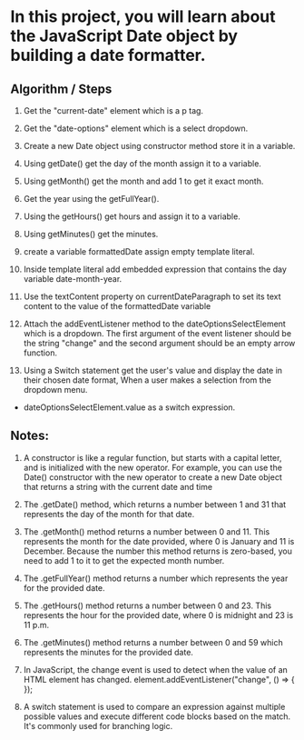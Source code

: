 # In this project, you will learn about the JavaScript Date object by building a date formatter.

## Algorithm / Steps

1. Get the "current-date" element which is a p tag.
2. Get the "date-options" element which is a select dropdown.
3. Create a new Date object using constructor method store it in a variable.

4. Using getDate() get the day of the month assign it to a variable.
5. Using getMonth() get the month and add 1 to get it exact month.
6. Get the year using the getFullYear().
7. Using the getHours() get hours and assign it to a variable.
8. Using getMinutes() get the minutes.
9. create a variable formattedDate assign empty template literal.
10. Inside template literal add embedded expression that contains the day variable date-month-year.
11. Use the textContent property on currentDateParagraph to set its text content to the value of the formattedDate variable

12. Attach the addEventListener method to the dateOptionsSelectElement which is a dropdown. The first argument of the event listener should be the string "change" and the second argument should be an empty arrow function.

13. Using a Switch statement get the user's value and display the date in their chosen date format, When a user makes a selection from the dropdown menu.

- dateOptionsSelectElement.value as a switch expression.

## Notes:

1. A constructor is like a regular function, but starts with a capital letter, and is initialized with the new operator.
   For example, you can use the Date() constructor with the new operator to create a new Date object that returns a string with the current date and time

2. The .getDate() method, which returns a number between 1 and 31 that represents the day of the month for that date.

3. The .getMonth() method returns a number between 0 and 11. This represents the month for the date provided, where 0 is January and 11 is December. Because the number this method returns is zero-based, you need to add 1 to it to get the expected month number.

4. The .getFullYear() method returns a number which represents the year for the provided date.

5. The .getHours() method returns a number between 0 and 23. This represents the hour for the provided date, where 0 is midnight and 23 is 11 p.m.
6. The .getMinutes() method returns a number between 0 and 59 which represents the minutes for the provided date.

7. In JavaScript, the change event is used to detect when the value of an HTML element has changed.
   element.addEventListener("change", () => {
   });

8. A switch statement is used to compare an expression against multiple possible values and execute different code blocks based on the match. It's commonly used for branching logic.
